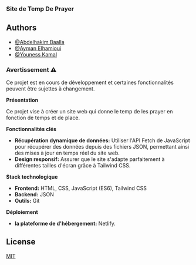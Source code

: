 
### **Site de Temp De Prayer**

## Authors

- [@Abdelhakim Baalla](https://github.com/Abdelha98kim)
- [@Ayman Elhamioui](https://github.com/AymanElh)
- [@Youness Kamal](https://github.com/kamal0182)

### Avertissement ⚠️
Ce projet est en cours de développement et certaines fonctionnalités peuvent être sujettes à changement.

**Présentation**

Ce projet vise à créer un site web qui donne le temp de les prayer en fonction de temps et de place.

**Fonctionnalités clés**

* **Récupération dynamique de données:** Utiliser l'API Fetch de JavaScript pour récupérer des données depuis des fichiers JSON, permettant ainsi des mises à jour en temps réel du site web.
* **Design responsif:** Assurer que le site s'adapte parfaitement à différentes tailles d'écran grâce à Tailwind CSS.

**Stack technologique**

* **Frontend:** HTML, CSS, JavaScript (ES6), Tailwind CSS
* **Backend:** JSON
* **Outils:** Git

**Déploiement**

* **la plateforme de d'hébergement:** Netlify.


## License

[MIT](https://choosealicense.com/licenses/mit/)


